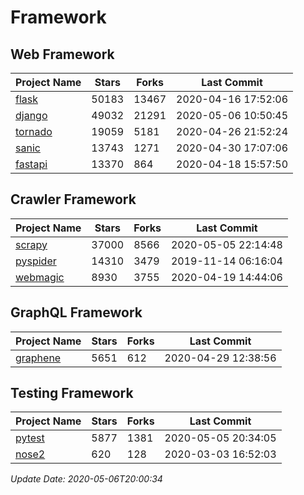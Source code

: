 # Framework

## Web Framework

| Project Name | Stars | Forks | Last Commit |
| ------------ | ----- | ----- | ----------- |
| [flask](https://github.com/pallets/flask) | 50183 | 13467 | 2020-04-16 17:52:06 |
| [django](https://github.com/django/django) | 49032 | 21291 | 2020-05-06 10:50:45 |
| [tornado](https://github.com/tornadoweb/tornado) | 19059 | 5181 | 2020-04-26 21:52:24 |
| [sanic](https://github.com/huge-success/sanic) | 13743 | 1271 | 2020-04-30 17:07:06 |
| [fastapi](https://github.com/tiangolo/fastapi) | 13370 | 864 | 2020-04-18 15:57:50 |

## Crawler Framework

| Project Name | Stars | Forks | Last Commit |
| ------------ | ----- | ----- | ----------- |
| [scrapy](https://github.com/scrapy/scrapy) | 37000 | 8566 | 2020-05-05 22:14:48 |
| [pyspider](https://github.com/binux/pyspider) | 14310 | 3479 | 2019-11-14 06:16:04 |
| [webmagic](https://github.com/code4craft/webmagic) | 8930 | 3755 | 2020-04-19 14:44:06 |

## GraphQL Framework

| Project Name | Stars | Forks | Last Commit |
| ------------ | ----- | ----- | ----------- |
| [graphene](https://github.com/graphql-python/graphene) | 5651 | 612 | 2020-04-29 12:38:56 |

## Testing Framework

| Project Name | Stars | Forks | Last Commit |
| ------------ | ----- | ----- | ----------- |
| [pytest](https://github.com/pytest-dev/pytest) | 5877 | 1381 | 2020-05-05 20:34:05 |
| [nose2](https://github.com/nose-devs/nose2) | 620 | 128 | 2020-03-03 16:52:03 |

*Update Date: 2020-05-06T20:00:34*